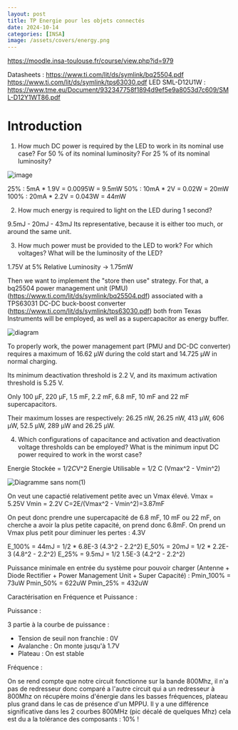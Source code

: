 ```yaml
---
layout: post
title: TP Energie pour les objets connectés
date: 2024-10-14
categories: [INSA]
image: /assets/covers/energy.png
---
```


https://moodle.insa-toulouse.fr/course/view.php?id=979


Datasheets :
https://www.ti.com/lit/ds/symlink/bq25504.pdf
https://www.ti.com/lit/ds/symlink/tps63030.pdf
LED SML-D12U1W : https://www.tme.eu/Document/932347758f1894d9ef5e9a8053d7c609/SML-D12Y1WT86.pdf

# Introduction


1) How much DC power is required by the LED to work in its nominal use case? For 50 % of
its nominal luminosity? For 25 % of its nominal luminosity?

![image](https://github.com/user-attachments/assets/aee97680-e43d-4308-96a2-a033a8266cb6)

25% : 5mA * 1.9V = 0.0095W = 9.5mW
50% : 10mA * 2V = 0.02W = 20mW
100% : 20mA * 2.2V = 0.043W = 44mW

2) How much energy is required to light on the LED during 1 second?

9.5mJ - 20mJ - 43mJ
Its representative, because it is either too much, or around the same unit.

3) How much power must be provided to the LED to work? For which voltages? What will be
the luminosity of the LED?

1.75V at 5% Relative Luminosity -> 1.75mW

Then we want to implement the "store then use" strategy. For that, a bq25504 power management unit (PMU) (https://www.ti.com/lit/ds/symlink/bq25504.pdf) associated with a TPS63031 DC-DC buck-boost converter (https://www.ti.com/lit/ds/symlink/tps63030.pdf) both from Texas Instruments will be employed, as well as a supercapacitor as energy buffer.

![diagram](https://github.com/user-attachments/assets/4043ea7f-c9d6-44a6-a51d-b2def3094f30)


To properly work, the power management part (PMU and DC-DC converter) requires a
maximum of 16.62 μW during the cold start and 14.725 μW in normal charging. 

Its minimum deactivation threshold is 2.2 V, and its maximum activation threshold is 5.25 V. 

Only 100 μF, 220 μF, 1.5 mF, 2.2 mF, 6.8 mF, 10 mF and 22 mF supercapacitors.

Their maximum losses are respectively: 26.25 nW, 26.25 nW, 413 μW, 606 μW, 52.5 μW, 289 μW and 26.25 μW.

4) Which configurations of capacitance and activation and deactivation voltage thresholds can
be employed? What is the minimum input DC power required to work in the worst case?

Energie Stockée = 1/2*C*V^2
Energie Utilisable = 1/2 C (Vmax^2 - Vmin^2)

![Diagramme sans nom(1)](https://github.com/user-attachments/assets/9b33f4f8-a2b7-487a-acd8-de5b7598ba90)

On veut une capactié relativement petite avec un Vmax élevé.
Vmax = 5.25V 
Vmin = 2.2V
C=2E/(Vmax^2 - Vmin^2)=3.87mF

On peut donc prendre une supercapacité de 6.8 mF, 10 mF ou 22 mF, on cherche a avoir la plus petite capacité, on prend donc 6.8mF.
On prend un Vmax plus petit pour diminuer les pertes : 4.3V 

E_100% = 44mJ = 1/2 * 6.8E-3 (4.3^2 - 2.2^2)
E_50% = 20mJ = 1/2 * 2.2E-3 (4.8^2 - 2.2^2)
E_25% = 9.5mJ = 1/2 1.5E-3 (4.2^2 - 2.2^2)

Puissance minimale en entrée du système pour pouvoir charger (Antenne + Diode Rectifier + Power Management Unit + Super Capacité) :
Pmin_100% = 73uW
Pmin_50% = 622uW
Pmin_25% = 432uW


Caractérisation en Fréquence et Puissance :

Puissance :

3 partie à la courbe de puissance : 
- Tension de seuil non franchie : 0V
- Avalanche : On monte jusqu'à 1.7V
- Plateau : On est stable

Fréquence :

On se rend compte que notre circuit fonctionne sur la bande 800Mhz, il n'a pas de redresseur donc comparé a l'autre circuit qui a un redresseur à 800Mhz on récupère moins d'énergie dans les basses fréquences, plateau plus grand dans le cas de présence d'un MPPU.
Il y a une différence significative dans les 2 courbes 800MHz (pic décalé de quelques Mhz) cela est du a la tolérance des composants : 10% !
